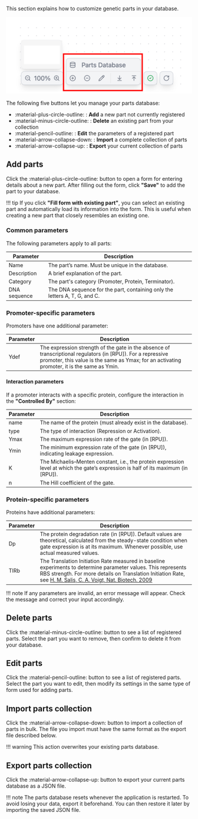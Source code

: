 This section explains how to customize genetic parts in your database.

![](../assets/imgs/guides/customize-parts/parts_database.png)

The following five buttons let you manage your parts database:

- :material-plus-circle-outline: : **Add** a new part not currently registered
- :material-minus-circle-outline: : **Delete** an existing part from your collection
- :material-pencil-outline: : **Edit** the parameters of a registered part
- :material-arrow-collapse-down: : **Import** a complete collection of parts
- :material-arrow-collapse-up: : **Export** your current collection of parts

## Add parts

Click the :material-plus-circle-outline: button to open a form for entering details about a new part. After filling out the form, click **"Save"** to add the part to your database.

!!! tip
    If you click **"Fill form with existing part"**, you can select an existing part and automatically load its information into the form. This is useful when creating a new part that closely resembles an existing one.

### Common parameters

The following parameters apply to all parts:

| Parameter    | Description                                                                |
| ------------ | -------------------------------------------------------------------------- |
| Name         | The part’s name. Must be unique in the database.                           |
| Description  | A brief explanation of the part.                                           |
| Category     | The part's category (Promoter, Protein, Terminator).                       |
| DNA sequence | The DNA sequence for the part, containing only the letters A, T, G, and C. |

### Promoter-specific parameters

Promoters have one additional parameter:

| Parameter    | Description |
| ------------ | ----------- |
| Ydef      | The expression strength of the gate in the absence of transcriptional regulators (in [RPU]). For a repressive promoter, this value is the same as Ymax; for an activating promoter, it is the same as Ymin. |

#### Interaction parameters

If a promoter interacts with a specific protein, configure the interaction in the **"Controlled By"** section:

| Parameter    | Description |
| ------------ | ----------- |
| name      | The name of the protein (must already exist in the database).                                                                       |
| type      | The type of interaction (Repression or Activation).                                                                                 |
| Ymax      | The maximum expression rate of the gate (in [RPU]).                                                                                 |
| Ymin      | The minimum expression rate of the gate (in [RPU]), indicating leakage expression.                                                  |
| K         | The Michaelis–Menten constant, i.e., the protein expression level at which the gate’s expression is half of its maximum (in [RPU]). |
| n         | The Hill coefficient of the gate.                                                                                                   |

### Protein-specific parameters

Proteins have additional parameters:

| Parameter | Description                                                                                                                                                                                                                                                                         |
| --------- | ----------------------------------------------------------------------------------------------------------------------------------------------------------------------------------------------------------------------------------------------------------------------------------- |
| Dp        | The protein degradation rate (in [RPU]). Default values are theoretical, calculated from the steady-state condition when gate expression is at its maximum. Whenever possible, use actual measured values.                                                                          |
| TIRb      | The Translation Initiation Rate measured in baseline experiments to determine parameter values. This represents RBS strength. For more details on Translation Initiation Rate, see <u>[H. M. Salis, C. A. Voigt, Nat. Biotech. 2009](https://www.nature.com/articles/nbt.1568>)</u> |

!!! note
    If any parameters are invalid, an error message will appear. Check the message and correct your input accordingly.

## Delete parts

Click the :material-minus-circle-outline: button to see a list of registered parts. Select the part you want to remove, then confirm to delete it from your database.

## Edit parts

Click the :material-pencil-outline: button to see a list of registered parts. Select the part you want to edit, then modify its settings in the same type of form used for adding parts.

## Import parts collection

Click the :material-arrow-collapse-down: button to import a collection of parts in bulk. The file you import must have the same format as the export file described below.

!!! warning
    This action overwrites your existing parts database.

## Export parts collection

Click the :material-arrow-collapse-up: button to export your current parts database as a JSON file.

!!! note
    The parts database resets whenever the application is restarted. To avoid losing your data, export it beforehand. You can then restore it later by importing the saved JSON file.
